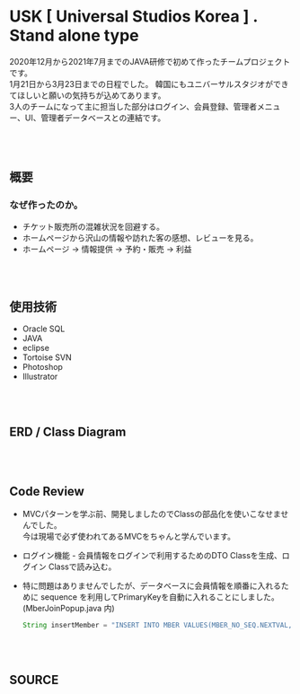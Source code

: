 USK [ Universal Studios Korea ] . Stand alone type
===================================================
2020年12月から2021年7月までのJAVA研修で初めて作ったチームプロジェクトです。  
1月21日から3月23日までの日程でした。
韓国にもユニバーサルスタジオができてほしいと願いの気持ちが込めてあります。  
3人のチームになって主に担当した部分はログイン、会員登録、管理者メニュー、UI、管理者データベースとの連結です。  
<br>  
<br>  
                      
概要
----
### なぜ作ったのか。
* チケット販売所の混雑状況を回避する。
* ホームページから沢山の情報や訪れた客の感想、レビューを見る。
* ホームページ  ->  情報提供  ->  予約・販売  ->  利益  
<br>  
<br>  

使用技術
--------
* Oracle SQL
* JAVA
* eclipse
* Tortoise SVN
* Photoshop
* Illustrator  
<br>  
<br>  

ERD / Class Diagram
-------------------

<br>  
<br>  

Code Review
--------------
* MVCパターンを学ぶ前、開発しましたのでClassの部品化を使いこなせませんでした。  
  今は現場で必ず使われてあるMVCをちゃんと学んでいます。  
  
* ログイン機能 - 会員情報をログインで利用するためのDTO Classを生成、ログイン Classで読み込む。  
* 特に問題はありませんでしたが、データベースに会員情報を順番に入れるために sequence を利用してPrimaryKeyを自動に入れることにしました。(MberJoinPopup.java 内)
  ```java
  String insertMember = "INSERT INTO MBER VALUES(MBER_NO_SEQ.NEXTVAL,?,?,?,?,?,?)";
  ```

<br>  
<br>  

SOURCE
------

<br>  
<br>  

